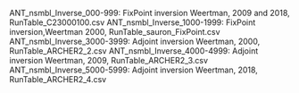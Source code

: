 ANT_nsmbl_Inverse_000-999: FixPoint inversion Weertman, 2009 and 2018, RunTable_C23000100.csv
ANT_nsmbl_Inverse_1000-1999: FixPoint inversion,Weertman 2000, RunTable_sauron_FixPoint.csv
ANT_nsmbl_Inverse_3000-3999: Adjoint inversion Weertman, 2000, RunTable_ARCHER2_2.csv
ANT_nsmbl_Inverse_4000-4999: Adjoint inversion Weertman, 2009, RunTable_ARCHER2_3.csv
ANT_nsmbl_Inverse_5000-5999: Adjoint inversion Weertman, 2018, RunTable_ARCHER2_4.csv
